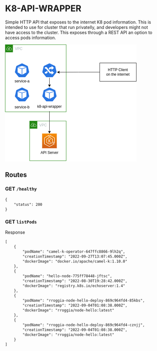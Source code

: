 # K8-API-WRAPPER 
Simple HTTP API that exposes to the internet K8 pod information. This is intended to use for cluster that run privatelly, and developers might not have access to the cluster. This exposes through a REST API an option to access pods information.

![intended architecture](./docs/k8-api-wrappers.png)

## Routes

### GET `/healthy`
```
{
    "status": 200
}
```

### GET `listPods`
Response
```
[
    {
        "podName": "camel-k-operator-647ffc8866-9lh2q",
        "creationTimestamp": "2022-09-27T13:07:45.000Z",
        "dockerImage": "docker.io/apache/camel-k:1.10.0"
    },
    {
        "podName": "hello-node-775ff78448-jftsc",
        "creationTimestamp": "2022-08-30T19:28:42.000Z",
        "dockerImage": "registry.k8s.io/echoserver:1.4"
    },
    {
        "podName": "rroggia-node-hello-deploy-869c964fd4-85kbs",
        "creationTimestamp": "2022-09-04T01:08:38.000Z",
        "dockerImage": "rroggia/node-hello:latest"
    },
    {
        "podName": "rroggia-node-hello-deploy-869c964fd4-cznjj",
        "creationTimestamp": "2022-09-04T01:08:38.000Z",
        "dockerImage": "rroggia/node-hello:latest"
    }
]
```